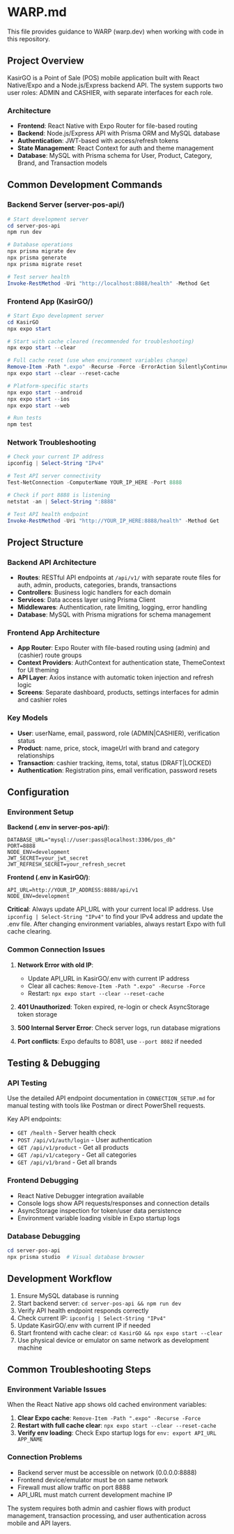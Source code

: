 # WARP.md

This file provides guidance to WARP (warp.dev) when working with code in this repository.

## Project Overview

KasirGO is a Point of Sale (POS) mobile application built with React Native/Expo and a Node.js/Express backend API. The system supports two user roles: ADMIN and CASHIER, with separate interfaces for each role.

### Architecture

- **Frontend**: React Native with Expo Router for file-based routing
- **Backend**: Node.js/Express API with Prisma ORM and MySQL database  
- **Authentication**: JWT-based with access/refresh tokens
- **State Management**: React Context for auth and theme management
- **Database**: MySQL with Prisma schema for User, Product, Category, Brand, and Transaction models

## Common Development Commands

### Backend Server (server-pos-api/)

```powershell
# Start development server
cd server-pos-api
npm run dev

# Database operations
npx prisma migrate dev
npx prisma generate  
npx prisma migrate reset

# Test server health
Invoke-RestMethod -Uri "http://localhost:8888/health" -Method Get
```

### Frontend App (KasirGO/)

```powershell
# Start Expo development server
cd KasirGO
npx expo start

# Start with cache cleared (recommended for troubleshooting)
npx expo start --clear

# Full cache reset (use when environment variables change)
Remove-Item -Path ".expo" -Recurse -Force -ErrorAction SilentlyContinue
npx expo start --clear --reset-cache

# Platform-specific starts
npx expo start --android
npx expo start --ios
npx expo start --web

# Run tests
npm test
```

### Network Troubleshooting

```powershell
# Check your current IP address
ipconfig | Select-String "IPv4"

# Test API server connectivity  
Test-NetConnection -ComputerName YOUR_IP_HERE -Port 8888

# Check if port 8888 is listening
netstat -an | Select-String ":8888"

# Test API health endpoint
Invoke-RestMethod -Uri "http://YOUR_IP_HERE:8888/health" -Method Get
```

## Project Structure

### Backend API Architecture
- **Routes**: RESTful API endpoints at `/api/v1/` with separate route files for auth, admin, products, categories, brands, transactions
- **Controllers**: Business logic handlers for each domain
- **Services**: Data access layer using Prisma Client
- **Middlewares**: Authentication, rate limiting, logging, error handling
- **Database**: MySQL with Prisma migrations for schema management

### Frontend App Architecture  
- **App Router**: Expo Router with file-based routing using (admin) and (cashier) route groups
- **Context Providers**: AuthContext for authentication state, ThemeContext for UI theming
- **API Layer**: Axios instance with automatic token injection and refresh logic
- **Screens**: Separate dashboard, products, settings interfaces for admin and cashier roles

### Key Models
- **User**: userName, email, password, role (ADMIN|CASHIER), verification status
- **Product**: name, price, stock, imageUrl with brand and category relationships  
- **Transaction**: cashier tracking, items, total, status (DRAFT|LOCKED)
- **Authentication**: Registration pins, email verification, password resets

## Configuration

### Environment Setup

**Backend (.env in server-pos-api/)**:
```env
DATABASE_URL="mysql://user:pass@localhost:3306/pos_db"  
PORT=8888
NODE_ENV=development
JWT_SECRET=your_jwt_secret
JWT_REFRESH_SECRET=your_refresh_secret
```

**Frontend (.env in KasirGO/)**:
```env
API_URL=http://YOUR_IP_ADDRESS:8888/api/v1
NODE_ENV=development
```

**Critical**: Always update API_URL with your current local IP address. Use `ipconfig | Select-String "IPv4"` to find your IPv4 address and update the .env file. After changing environment variables, always restart Expo with full cache clearing.

### Common Connection Issues

1. **Network Error with old IP**: 
   - Update API_URL in KasirGO/.env with current IP address
   - Clear all caches: `Remove-Item -Path ".expo" -Recurse -Force`
   - Restart: `npx expo start --clear --reset-cache`

2. **401 Unauthorized**: Token expired, re-login or check AsyncStorage token storage  

3. **500 Internal Server Error**: Check server logs, run database migrations

4. **Port conflicts**: Expo defaults to 8081, use `--port 8082` if needed

## Testing & Debugging

### API Testing
Use the detailed API endpoint documentation in `CONNECTION_SETUP.md` for manual testing with tools like Postman or direct PowerShell requests.

Key API endpoints:
- `GET /health` - Server health check
- `POST /api/v1/auth/login` - User authentication
- `GET /api/v1/product` - Get all products
- `GET /api/v1/category` - Get all categories
- `GET /api/v1/brand` - Get all brands

### Frontend Debugging
- React Native Debugger integration available
- Console logs show API requests/responses and connection details
- AsyncStorage inspection for token/user data persistence
- Environment variable loading visible in Expo startup logs

### Database Debugging  
```powershell
cd server-pos-api
npx prisma studio  # Visual database browser
```

## Development Workflow

1. Ensure MySQL database is running
2. Start backend server: `cd server-pos-api && npm run dev`  
3. Verify API health endpoint responds correctly
4. Check current IP: `ipconfig | Select-String "IPv4"`
5. Update KasirGO/.env with current IP if needed
6. Start frontend with cache clear: `cd KasirGO && npx expo start --clear`
7. Use physical device or emulator on same network as development machine

## Common Troubleshooting Steps

### Environment Variable Issues
When the React Native app shows old cached environment variables:

1. **Clear Expo cache**: `Remove-Item -Path ".expo" -Recurse -Force`
2. **Restart with full cache clear**: `npx expo start --clear --reset-cache`
3. **Verify env loading**: Check Expo startup logs for `env: export API_URL APP_NAME`

### Connection Problems
- Backend server must be accessible on network (0.0.0.0:8888)
- Frontend device/emulator must be on same network
- Firewall must allow traffic on port 8888
- API_URL must match current development machine IP

The system requires both admin and cashier flows with product management, transaction processing, and user authentication across mobile and API layers.